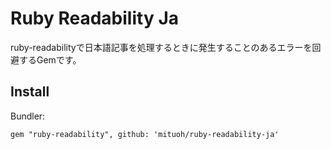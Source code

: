 # Ruby Readability Ja

ruby-readabilityで日本語記事を処理するときに発生することのあるエラーを回避するGemです。

## Install

Bundler:

    gem "ruby-readability", github: 'mituoh/ruby-readability-ja'
